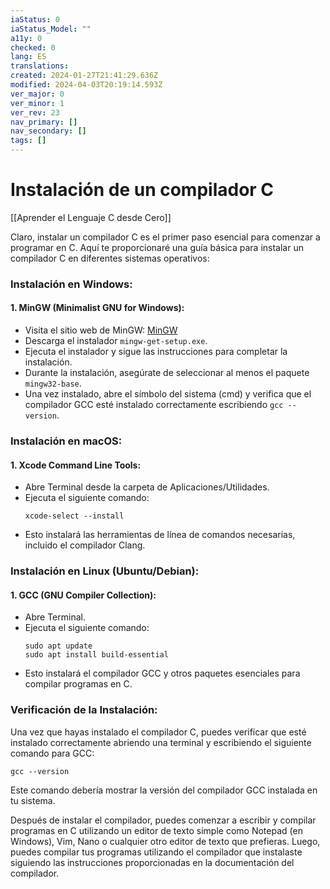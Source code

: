 ```yaml
---
iaStatus: 0
iaStatus_Model: ""
a11y: 0
checked: 0
lang: ES
translations: 
created: 2024-01-27T21:41:29.636Z
modified: 2024-04-03T20:19:14.593Z
ver_major: 0
ver_minor: 1
ver_rev: 23
nav_primary: []
nav_secondary: []
tags: []
---
```

# Instalación de un compilador C

[[Aprender el Lenguaje C desde Cero]]

Claro, instalar un compilador C es el primer paso esencial para comenzar a programar en C. Aquí te proporcionaré una guía básica para instalar un compilador C en diferentes sistemas operativos:

### Instalación en Windows:

#### 1. MinGW (Minimalist GNU for Windows):
- Visita el sitio web de MinGW: [MinGW](http://www.mingw.org/)
- Descarga el instalador `mingw-get-setup.exe`.
- Ejecuta el instalador y sigue las instrucciones para completar la instalación.
- Durante la instalación, asegúrate de seleccionar al menos el paquete `mingw32-base`.
- Una vez instalado, abre el símbolo del sistema (cmd) y verifica que el compilador GCC esté instalado correctamente escribiendo `gcc --version`.

### Instalación en macOS:

#### 1. Xcode Command Line Tools:
- Abre Terminal desde la carpeta de Aplicaciones/Utilidades.
- Ejecuta el siguiente comando:
  ```
  xcode-select --install
  ```
- Esto instalará las herramientas de línea de comandos necesarias, incluido el compilador Clang.

### Instalación en Linux (Ubuntu/Debian):

#### 1. GCC (GNU Compiler Collection):
- Abre Terminal.
- Ejecuta el siguiente comando:
  ```
  sudo apt update
  sudo apt install build-essential
  ```
- Esto instalará el compilador GCC y otros paquetes esenciales para compilar programas en C.

### Verificación de la Instalación:

Una vez que hayas instalado el compilador C, puedes verificar que esté instalado correctamente abriendo una terminal y escribiendo el siguiente comando para GCC:

```
gcc --version
```

Este comando debería mostrar la versión del compilador GCC instalada en tu sistema.

Después de instalar el compilador, puedes comenzar a escribir y compilar programas en C utilizando un editor de texto simple como Notepad (en Windows), Vim, Nano o cualquier otro editor de texto que prefieras. Luego, puedes compilar tus programas utilizando el compilador que instalaste siguiendo las instrucciones proporcionadas en la documentación del compilador.